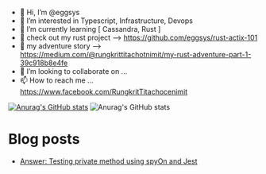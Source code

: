 - 👋 Hi, I’m @eggsys
- 👀 I’m interested in Typescript, Infrastructure, Devops
- 🌱 I’m currently learning [ Cassandra, Rust ]
- 🚀 check out my rust project --> https://github.com/eggsys/rust-actix-101
- 📕 my adventure story --> https://medium.com/@rungkrittitachotnimit/my-rust-adventure-part-1-39c918b8e4fe
- 💞️ I’m looking to collaborate on ...
- 📫 How to reach me ...
https://www.facebook.com/RungkritTitachocenimit
<!---
eggsys/eggsys is a ✨ special ✨ repository because its `README.md` (this file) appears on your GitHub profile.
You can click the Preview link to take a look at your changes.
--->


[![Anurag's GitHub stats](https://github-readme-stats.vercel.app/api?username=eggsys)](https://github.com/eggsys/github-readme-stats)
![Anurag's GitHub stats](https://github-readme-stats.vercel.app/api?username=eggsys&show_icons=true&theme=transparent)

# Blog posts
<!-- BLOG-POST-LIST:START -->
- [Answer: Testing private method using spyOn and Jest](https://dev.to/eggsys/answer-testing-private-method-using-spyon-and-jest-3gff)
<!-- BLOG-POST-LIST:END -->
